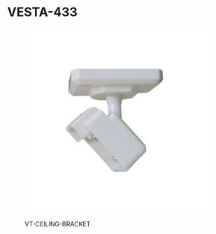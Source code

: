 # VESTA-433

<figure><img src=".gitbook/assets/image (7) (1) (1).png" alt=""><figcaption><p>VT-CEILING-BRACKET</p></figcaption></figure>

